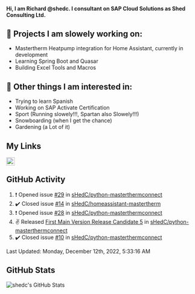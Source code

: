 #### Hi, I am Richard @shedc. I consultant on SAP Cloud Solutions as Shed Consulting Ltd.

## 👋 Projects I am slowely working on:
- Mastertherm Heatpump integration for Home Assistant, currently in development
- Learning Spring Boot and Quasar
- Building Excel Tools and Macros

## 👀 Other things I am interested in:
- Trying to learn Spanish
- Working on SAP Activate Certification
- Sport (Running slowely!!!, Spartan also Slowely!!!)
- Snowboarding (when I get the chance)
- Gardening (a Lot of it)

## My Links
[<img align="left" alt="shedc | LinkedIn" width="22px" src="https://cdn.jsdelivr.net/npm/simple-icons@v3/icons/linkedin.svg" />][linkedin]

<br/>

## GitHub Activity
<!--RECENT_ACTIVITY:start-->
1. ❗️ Opened issue [#29](https://github.com/sHedC/python-masterthermconnect/issues/29) in [sHedC/python-masterthermconnect](https://github.com/sHedC/python-masterthermconnect)
2. ✔️ Closed issue [#14](https://github.com/sHedC/homeassistant-mastertherm/issues/14) in [sHedC/homeassistant-mastertherm](https://github.com/sHedC/homeassistant-mastertherm)
3. ❗️ Opened issue [#28](https://github.com/sHedC/python-masterthermconnect/issues/28) in [sHedC/python-masterthermconnect](https://github.com/sHedC/python-masterthermconnect)
4. ✌️ Released [First Main Version Release Candidate 5](https://github.com/sHedC/python-masterthermconnect/releases/tag/1.1.0-rc5) in [sHedC/python-masterthermconnect](https://github.com/sHedC/python-masterthermconnect)
5. ✔️ Closed issue [#10](https://github.com/sHedC/python-masterthermconnect/issues/10) in [sHedC/python-masterthermconnect](https://github.com/sHedC/python-masterthermconnect)
<!--RECENT_ACTIVITY:end-->
<!--RECENT_ACTIVITY:last_update-->
Last Updated: Monday, December 12th, 2022, 5:33:16 AM
<!--RECENT_ACTIVITY:last_update_end-->

## GitHub Stats
<img align="left" alt="shedc's GitHub Stats" src="https://github-readme-stats.vercel.app/api?username=shedc&show_icons=true&hide_title=true" />

[linkedin]: https://www.linkedin.com/in/richard-holmes-3314251/
